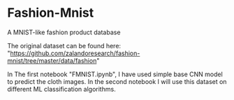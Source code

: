 # Fashion-Mnist
A MNIST-like fashion product database

The original dataset can be found here: "https://github.com/zalandoresearch/fashion-mnist/tree/master/data/fashion"

In The first notebook "FMNIST.ipynb", I have used simple base CNN model to predict the cloth images. In the second notebook I will use this dataset on different ML classification algorithms.
